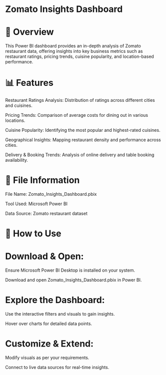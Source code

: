 # Zomato Insights Dashboard

 # 📌 Overview

This Power BI dashboard provides an in-depth analysis of Zomato restaurant data, offering insights into key business metrics such as restaurant ratings, pricing trends, cuisine popularity, and location-based performance.

# 📊 Features

Restaurant Ratings Analysis: Distribution of ratings across different cities and cuisines.

Pricing Trends: Comparison of average costs for dining out in various locations.

Cuisine Popularity: Identifying the most popular and highest-rated cuisines.

Geographical Insights: Mapping restaurant density and performance across cities.

Delivery & Booking Trends: Analysis of online delivery and table booking availability.

# 📂 File Information

File Name: Zomato_Insights_Dashboard.pbix

Tool Used: Microsoft Power BI

Data Source: Zomato restaurant dataset

# 🚀 How to Use

# Download & Open:

Ensure Microsoft Power BI Desktop is installed on your system.

Download and open Zomato_Insights_Dashboard.pbix in Power BI.

# Explore the Dashboard:

Use the interactive filters and visuals to gain insights.

Hover over charts for detailed data points.

# Customize & Extend:

Modify visuals as per your requirements.

Connect to live data sources for real-time insights.
